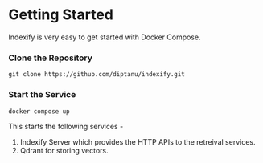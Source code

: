 # Getting Started

Indexify is very easy to get started with Docker Compose.

### Clone the Repository
```
git clone https://github.com/diptanu/indexify.git
```

### Start the Service
```
docker compose up
```

This starts the following services -
1. Indexify Server which provides the HTTP APIs to the retreival services.
2. Qdrant for storing vectors.